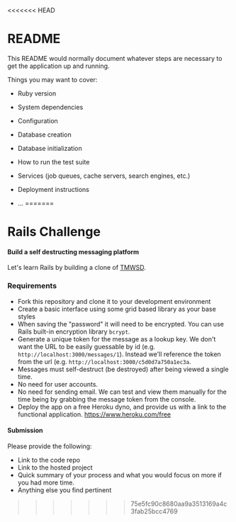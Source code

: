 <<<<<<< HEAD
# README

This README would normally document whatever steps are necessary to get the
application up and running.

Things you may want to cover:

* Ruby version

* System dependencies

* Configuration

* Database creation

* Database initialization

* How to run the test suite

* Services (job queues, cache servers, search engines, etc.)

* Deployment instructions

* ...
=======
# Rails Challenge

#### Build a self destructing messaging platform

Let's learn Rails by building a clone of [TMWSD](https://www.thismessagewillselfdestruct.com/).

### Requirements

- Fork this repository and clone it to your development environment
- Create a basic interface using some grid based library as your base styles
- When saving the "password" it will need to be encrypted. You can use Rails built-in encryption library `bcrypt`.
- Generate a unique token for the message as a lookup key. We don't want the URL to be easily guessable by id (e.g. `http://localhost:3000/messages/1`). Instead we'll reference the token from the url (e.g. `http://localhost:3000/c5d0d7a750a1ec3a`.
- Messages must self-destruct (be destroyed) after being viewed a single time.
- No need for user accounts.
- No need for sending email. We can test and view them manually for the time being by grabbing the message token from the console.
- Deploy the app on a free Heroku dyno, and provide us with a link to the functional application. https://www.heroku.com/free

#### Submission

Please provide the following:
- Link to the code repo
- Link to the hosted project
- Quick summary of your process and what you would focus on more if you had more time.
- Anything else you find pertinent 
>>>>>>> 75e5fc90c8680aa9a3513169a4c3fab25bcc4769
